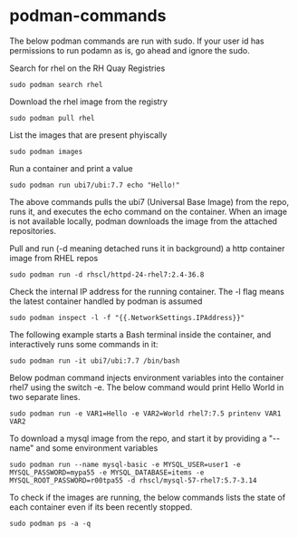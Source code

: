# podman-commands

The below podman commands are run with sudo. If your user id has permissions to run podamn as is, go ahead and ignore the sudo.

Search for rhel on the RH Quay Registries
```
sudo podman search rhel
```

Download the rhel image from the registry
```
sudo podman pull rhel
```

List the images that are present phyiscally
```
sudo podman images
```

Run a container and print a value
```
sudo podman run ubi7/ubi:7.7 echo "Hello!"
```
The above commands pulls the ubi7 (Universal Base Image) from the repo, runs it, and executes the echo command on the container.
When an image is not available locally, podman downloads the image from the attached repositories.

Pull and run (-d meaning detached runs it in background) a http container image from RHEL repos
```
sudo podman run -d rhscl/httpd-24-rhel7:2.4-36.8
```

Check the internal IP address for the running container. The -l flag means the latest container handled by podman is assumed
```
sudo podman inspect -l -f "{{.NetworkSettings.IPAddress}}"
```

The following example starts a Bash terminal inside the container, and interactively runs some commands in it:
```
sudo podman run -it ubi7/ubi:7.7 /bin/bash
```

Below podman command injects environment variables into the container rhel7 using the switch -e. The below command would print Hello World in two separate lines.
```
sudo podman run -e VAR1=Hello -e VAR2=World rhel7:7.5 printenv VAR1 VAR2
```

To download a mysql image from the repo, and start it by providing a "--name" and some environment variables
```
sudo podman run --name mysql-basic -e MYSQL_USER=user1 -e MYSQL_PASSWORD=mypa55 -e MYSQL_DATABASE=items -e MYSQL_ROOT_PASSWORD=r00tpa55 -d rhscl/mysql-57-rhel7:5.7-3.14
```

To check if the images are running, the below commands lists the state of each container even if its been recently stopped. 
```
sudo podman ps -a -q
```
